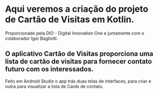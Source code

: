 # Aqui veremos a criação do projeto de Cartão de Visitas em Kotlin.
Proporcionado pela DIO - Digital Innovation One e juntamente com o colaborador Igor Bagliotti.

## O aplicativo Cartão de Visitas proporciona uma lista de cartão de visitas para fornecer contato futuro com os interessados.

Feito em Android Studio o app trás duas telas de interfaces, para criar e outra para visualizar a lista de Cards de contato.
 